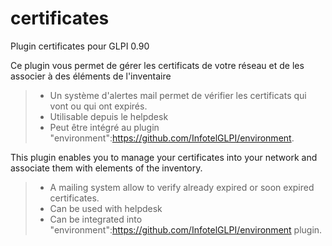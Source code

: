 # certificates
Plugin certificates pour GLPI 0.90

Ce plugin vous permet de gérer les certificats de votre réseau et de les associer à des éléments de l'inventaire
> * Un système d'alertes mail permet de vérifier les certificats qui vont ou qui ont expirés.
> * Utilisable depuis le helpdesk
> * Peut être intégré au plugin "environment":https://github.com/InfotelGLPI/environment.


This plugin enables you to manage your certificates into your network and associate them with elements of the inventory.
> * A mailing system allow to verify already expired or soon expired certificates.
> * Can be used with helpdesk
> * Can be integrated into "environment":https://github.com/InfotelGLPI/environment plugin.
